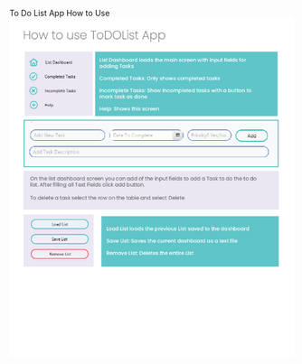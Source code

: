 To Do List App How to Use
![alt text](https://github.com/kisida-michael/kisida-cop3330-assignment4part2/blob/master/src/main/resources/ucf/assignments/images/test1.jpg?raw=true)

